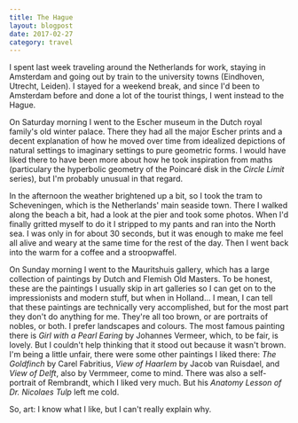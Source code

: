 ```yaml
---
title: The Hague
layout: blogpost
date: 2017-02-27
category: travel
---
```


I spent last week traveling around the Netherlands for work, staying in Amsterdam and going out by train to the university towns (Eindhoven, Utrecht, Leiden).
I stayed for a weekend break, and since I'd been to Amsterdam before and done a lot of the tourist things, I went instead to the Hague.

On Saturday morning I went to the Escher museum in the Dutch royal family's old winter palace.
There they had all the major Escher prints and a decent explanation of how he moved over time from idealized depictions of natural settings to imaginary settings to pure geometric forms.
I would have liked there to have been more about how he took inspiration from maths (particulary the hyperbolic geometry of the Poincar&eacute; disk in the *Circle Limit* series), but I'm probably unusual in that regard.

In the afternoon the weather brightened up a bit, so I took the tram to Scheveningen, which is the Netherlands' main seaside town.
There I walked along the beach a bit, had a look at the pier and took some photos.
When I'd finally gritted myself to do it I stripped to my pants and ran into the North sea.
I was only in for about 30 seconds, but it was enough to make me feel all alive and weary at the same time for the rest of the day.
Then I went back into the warm for a coffee and a stroopwaffel.

On Sunday morning I went to the Mauritshuis gallery, which has a large collection of paintings by Dutch and Flemish Old Masters.
To be honest, these are the paintings I usually skip in art galleries so I can get on to the impressionists and modern stuff, but when in Holland...
I mean, I can tell that these paintings are technically very accomplished, but for the most part they don't do anything for me. They're all too brown, or are portraits of nobles, or both.
I prefer landscapes and colours.
The most famous painting there is *Girl with a Pearl Earing* by Johannes Vermeer, which, to be fair, is lovely.
But I couldn't help thinking that it stood out because it wasn't brown.
I'm being a little unfair, there were some other paintings I liked there: *The Goldfinch* by Carel Fabritius, *View of Haarlem* by Jacob van Ruisdael, and *View of Delft*, also by Vermmeer, come to mind.
There was also a self-portrait of Rembrandt, which I liked very much.
But his *Anatomy Lesson of Dr. Nicolaes Tulp* left me cold.

So, art: I know what I like, but I can't really explain why.
